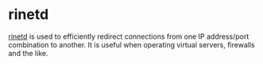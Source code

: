 rinetd
======

[rinetd][1] is used to efficiently redirect connections from one IP
address/port combination to another. It is useful when operating virtual
servers, firewalls and the like.

[1]: https://github.com/samhocevar/rinetd
